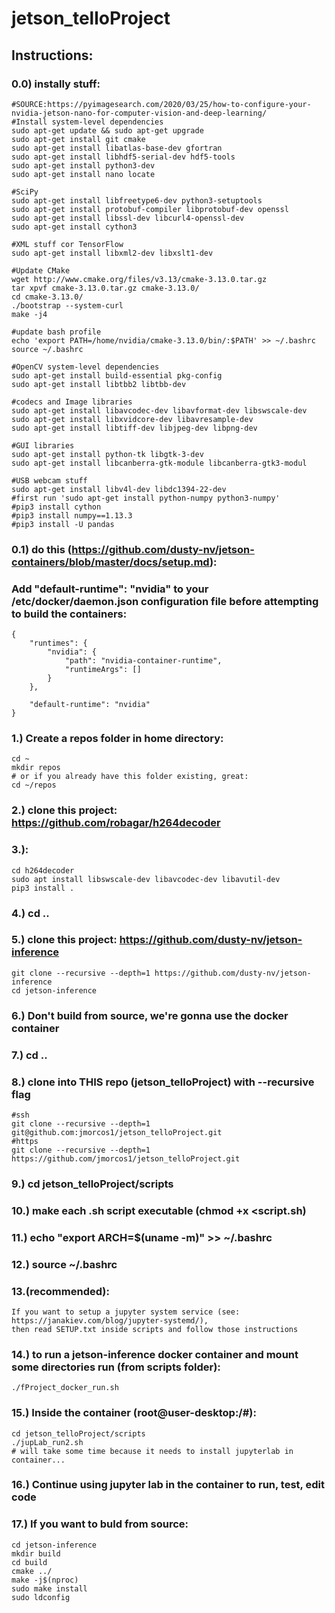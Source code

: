 # jetson_telloProject
## Instructions:
### 0.0) instally stuff:
    #SOURCE:https://pyimagesearch.com/2020/03/25/how-to-configure-your-nvidia-jetson-nano-for-computer-vision-and-deep-learning/
    #Install system-level dependencies
    sudo apt-get update && sudo apt-get upgrade
    sudo apt-get install git cmake
    sudo apt-get install libatlas-base-dev gfortran
    sudo apt-get install libhdf5-serial-dev hdf5-tools
    sudo apt-get install python3-dev
    sudo apt-get install nano locate

    #SciPy
    sudo apt-get install libfreetype6-dev python3-setuptools
    sudo apt-get install protobuf-compiler libprotobuf-dev openssl
    sudo apt-get install libssl-dev libcurl4-openssl-dev
    sudo apt-get install cython3

    #XML stuff cor TensorFlow
    sudo apt-get install libxml2-dev libxslt1-dev

    #Update CMake
    wget http://www.cmake.org/files/v3.13/cmake-3.13.0.tar.gz
    tar xpvf cmake-3.13.0.tar.gz cmake-3.13.0/
    cd cmake-3.13.0/
    ./bootstrap --system-curl
    make -j4

    #update bash profile
    echo 'export PATH=/home/nvidia/cmake-3.13.0/bin/:$PATH' >> ~/.bashrc
    source ~/.bashrc

    #OpenCV system-level dependencies
    sudo apt-get install build-essential pkg-config
    sudo apt-get install libtbb2 libtbb-dev

    #codecs and Image libraries
    sudo apt-get install libavcodec-dev libavformat-dev libswscale-dev
    sudo apt-get install libxvidcore-dev libavresample-dev
    sudo apt-get install libtiff-dev libjpeg-dev libpng-dev

    #GUI libraries
    sudo apt-get install python-tk libgtk-3-dev
    sudo apt-get install libcanberra-gtk-module libcanberra-gtk3-modul

    #USB webcam stuff
    sudo apt-get install libv4l-dev libdc1394-22-dev
    #first run 'sudo apt-get install python-numpy python3-numpy'
    #pip3 install cython
    #pip3 install numpy==1.13.3
    #pip3 install -U pandas
    
### 0.1) do this (https://github.com/dusty-nv/jetson-containers/blob/master/docs/setup.md):
### Add "default-runtime": "nvidia" to your /etc/docker/daemon.json configuration file before attempting to build the containers:
    {
        "runtimes": {
            "nvidia": {
                "path": "nvidia-container-runtime",
                "runtimeArgs": []
            }
        },

        "default-runtime": "nvidia"
    }
### 1.) Create a repos folder in home directory:
    cd ~
    mkdir repos
    # or if you already have this folder existing, great:
    cd ~/repos
### 2.) clone this project: https://github.com/robagar/h264decoder
### 3.):
    cd h264decoder
    sudo apt install libswscale-dev libavcodec-dev libavutil-dev
    pip3 install .
### 4.) cd ..
### 5.) clone this project: https://github.com/dusty-nv/jetson-inference
    git clone --recursive --depth=1 https://github.com/dusty-nv/jetson-inference
    cd jetson-inference
### 6.) Don't build from source, we're gonna use the docker container
### 7.) cd ..
### 8.) clone into THIS repo (jetson_telloProject) with --recursive flag
    #ssh
    git clone --recursive --depth=1 git@github.com:jmorcos1/jetson_telloProject.git
    #https
    git clone --recursive --depth=1 https://github.com/jmorcos1/jetson_telloProject.git
### 9.) cd jetson_telloProject/scripts    
### 10.) make each .sh script executable (chmod +x <script.sh)
### 11.) echo "export ARCH=$(uname -m)" >> ~/.bashrc
### 12.) source ~/.bashrc
### 13.(recommended):
    If you want to setup a jupyter system service (see: https://janakiev.com/blog/jupyter-systemd/),
    then read SETUP.txt inside scripts and follow those instructions
### 14.) to run a jetson-inference docker container and mount some directories run (from scripts folder):
    ./fProject_docker_run.sh
### 15.) Inside the container (root@user-desktop:/#):
    cd jetson_telloProject/scripts
    ./jupLab_run2.sh
    # will take some time because it needs to install jupyterlab in container...
### 16.) Continue using jupyter lab in the container to run, test, edit code

### 17.) If you want to buld from source:
    cd jetson-inference
    mkdir build
    cd build
    cmake ../
    make -j$(nproc)
    sudo make install
    sudo ldconfig

